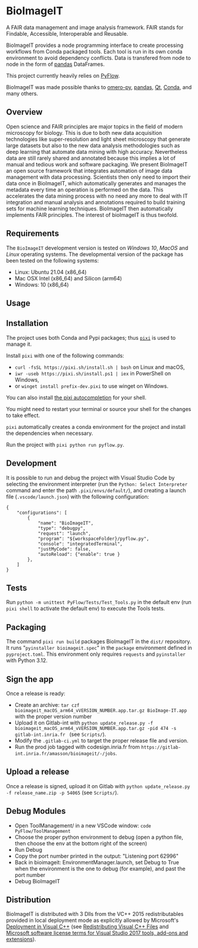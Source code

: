 # BioImageIT

A FAIR data management and image analysis framework. FAIR stands for Findable, Accessible, Interoperable and Reusable.

BioImageIT provides a node programming interface to create processing workflows from Conda packaged tools. Each tool is run in its own conda environment to avoid dependency conflicts. Data is transfered from node to node in the form of [pandas](https://pandas.pydata.org/pandas-docs/stable/reference/api/pandas.DataFrame.attrs.html) DataFrames.

This project currently heavily relies on [PyFlow](https://github.com/wonderworks-software/PyFlow).

BioImageIT was made possible thanks to [omero-py](https://github.com/ome/omero-py), [pandas](https://pandas.pydata.org/), [Qt](https://doc.qt.io/), [Conda](https://conda.anaconda.org/), and many others.

## Overview

Open science and FAIR principles are major topics in the field of modern microscopy for biology. This is due to both new data acquisition technologies like super-resolution and light sheet microscopy that generate large datasets but also to the new data analysis methodologies such as deep learning that automate data mining with high accuracy. Nevertheless data are still rarely shared and annotated because this implies a lot of manual and tedious work and software packaging. We present BioImageIT an open source framework that integrates automation of image data management with data processing. Scientists then only need to import their data once in BioImageIT, which automatically generates and manages the metadata every time an operation is performed on the data. This accelerates the data mining process with no need any more to deal with IT integration and manual analysis and annotations required to build training sets for machine learning techniques. BioImageIT then automatically implements FAIR principles. The interest of bioImageIT is thus twofold. 

## Requirements

The `BioImageIT` development version is tested on *Windows 10*, *MacOS* and *Linux* operating systems. The developmental version of the package has been tested on the following systems:

- Linux: Ubuntu 21.04 (x86_64)
- Mac OSX Intel (x86_64) and Silicon (arm64)
- Windows: 10 (x86_64)

## Usage

## Installation

The project uses both Conda and Pypi packages; thus [`pixi`](https://pixi.sh/latest/) is used to manage it.

Install `pixi` with one of the following commands:
- `curl -fsSL https://pixi.sh/install.sh | bash` on Linux and macOS,
- `iwr -useb https://pixi.sh/install.ps1 | iex` in PowerShell on Windows, 
- or `winget install prefix-dev.pixi` to use winget on Windows.

You can also install [the pixi autocompletion](https://pixi.sh/latest/#autocompletion) for your shell.

You might need to restart your terminal or source your shell for the changes to take effect.

`pixi` automatically creates a conda environment for the project and install the dependencies when necessary.

Run the project with `pixi python run pyflow.py`.

## Development

It is possible to run and debug the project with Visual Studio Code by selecting the environment interpreter (run the `Python: Select Interpreter` command and enter the path `.pixi/envs/default/`), and creating a launch file (`.vscode/launch.json`) with the following configuration:

```
{
    "configurations": [
        {
            "name": "BioImageIT",
            "type": "debugpy",
            "request": "launch",
            "program": "${workspaceFolder}/pyflow.py",
            "console": "integratedTerminal",
            "justMyCode": false,
            "autoReload": {"enable": true }
        },
    ]
}
```

## Tests

Run `python -m unittest PyFlow/Tests/Test_Tools.py` in the default env (run `pixi shell` to activate the default env) to execute the Tools tests.

## Packaging

The command `pixi run build` packages BioImageIT in the `dist/` repository. 
It runs "`pyinstaller bioimageit.spec`" in the `package` environment defined in `pyproject.toml`.
This environment only requires `requests` and `pyinstaller` with Python 3.12.

## Sign the app

Once a release is ready:
- Create an archive: `tar czf bioimageit_macOS_arm64_vVERSION_NUMBER.app.tar.gz BioImage-IT.app` with the proper version number
- Upload it on Gitlab-int with `python update_release.py -f bioimageit_macOS_arm64_vVERSION_NUMBER.app.tar.gz -pid 474 -s gitlab-int.inria.fr ` (see `Scripts/`).
- Modify the `.gitlab-ci.yml` to target the proper release file and version.
- Run the prod job tagged with codesign.inria.fr from `https://gitlab-int.inria.fr/amasson/bioimageit/-/jobs`.

## Upload a release

Once a release is signed, upload it on Gitlab with `python update_release.py -f release_name.zip -p 54065` (see `Scripts/`).

## Debug Modules

- Open ToolManagement/ in a new VSCode window: `code PyFlow/ToolManagement`
- Choose the proper python environment to debug (open a python file, then choose the env at the bottom right of the screen)
- Run Debug
- Copy the port number printed in the output: "Listening port 62996"
- Back in bioimageit: EnvironmentManager.launch, set Debug to True when the environment is the one to debug (for example), and past the port number
- Debug BioImageIT

## Distribution

BioImageIT is distributed with 3 Dlls from the VC++ 2015 redistributables provided in local deployment mode as explicitly allowed by Microsoft's [Deployment in Visual C++](https://learn.microsoft.com/en-us/cpp/windows/deployment-in-visual-cpp?view=msvc-160#local-deployment) (see [Redistributing Visual C++ Files](https://learn.microsoft.com/en-us/cpp/windows/redistributing-visual-cpp-files?view=msvc-160#redistributable-files-and-licensing) and [Microsoft software license terms for Visual Studio 2017 tools, add-ons and extensions](https://learn.microsoft.com/en-us/cpp/windows/redistributing-visual-cpp-files?view=msvc-160#redistributable-files-and-licensing)).